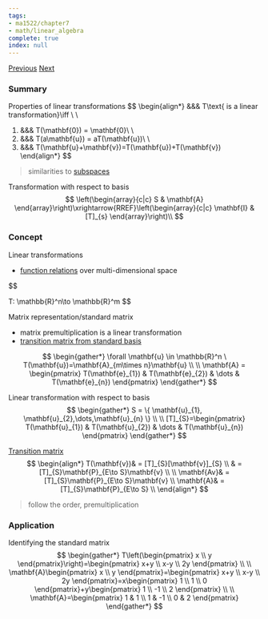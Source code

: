 ```yaml
---
tags:
- ma1522/chapter7
- math/linear_algebra
complete: true
index: null
---
```

[Previous](/labyrinth/notes/math/ma1522/singular_value_decomposition)   [Next](/labyrinth/notes/math/ma1522/range_&_kernel)

### Summary
Properties of linear transformations
$$
\begin{align*}
&&& T\text{ is a linear transformation}\iff \\
\\
1) &&& T(\mathbf{0}) = \mathbf{0}\\
\\
2) &&& T(a\mathbf{u}) = aT(\mathbf{u})\\
\\
3) &&& T(\mathbf{u}+\mathbf{v})=T(\mathbf{u})+T(\mathbf{v})
\end{align*}
$$
> similarities to [subspaces](/labyrinth/notes/math/ma1522/subspaces)

Transformation with respect to basis
$$
\left(\begin{array}{c|c} S & \mathbf{A} \end{array}\right)\xrightarrow{RREF}\left(\begin{array}{c|c} \mathbf{I} & [T]_{s} \end{array}\right)\\
$$

### Concept
Linear transformations
- [function relations](/labyrinth/notes/math/cs1231s/function_relations) over multi-dimensional space

$$

T: \mathbb{R}^n\to \mathbb{R}^m
$$

Matrix representation/standard matrix
- matrix premultiplication is a linear transformation
- [transition matrix from standard basis](/labyrinth/notes/math/ma1522/transition_matrices#^b69bf6)

$$
\begin{gather*}
\forall \mathbf{u} \in \mathbb{R}^n \ T(\mathbf{u})=\mathbf{A}_{m\times n}\mathbf{u} \\
\\
\mathbf{A} = \begin{pmatrix}
T(\mathbf{e}_{1}) & T(\mathbf{e}_{2}) & \dots & T(\mathbf{e}_{n})
\end{pmatrix}
\end{gather*}
$$

Linear transformation with respect to basis
$$
\begin{gather*}
S = \{ \mathbf{u}_{1}, \mathbf{u}_{2},\dots,\mathbf{u}_{n} \} \\
\\
[T]_{S}=\begin{pmatrix}
T(\mathbf{u}_{1}) & T(\mathbf{u}_{2}) & \dots & T(\mathbf{u}_{n})
\end{pmatrix}
\end{gather*}
$$

[Transition matrix](/labyrinth/notes/math/ma1522/transition_matrices)
$$
\begin{align*}
T(\mathbf{v})& = [T]_{S}[\mathbf{v}]_{S} \\
& = [T]_{S}\mathbf{P}_{E\to S}\mathbf{v} \\
\\
\mathbf{Av}& =[T]_{S}\mathbf{P}_{E\to S}\mathbf{v} \\
\mathbf{A}& =[T]_{S}\mathbf{P}_{E\to S} \\
\end{align*}
$$
> follow the order, premultiplication

### Application
Identifying the standard matrix
$$
\begin{gather*}
T\left(\begin{pmatrix}
x \\
y
\end{pmatrix}\right)=\begin{pmatrix}
x+y \\
x-y \\
2y
\end{pmatrix} \\
\\
\mathbf{A}\begin{pmatrix}
x \\
y
\end{pmatrix}=\begin{pmatrix}
x+y \\
x-y \\
2y
\end{pmatrix}=x\begin{pmatrix}
1 \\
1 \\
0
\end{pmatrix}+y\begin{pmatrix}
1 \\
-1 \\
2
\end{pmatrix} \\
\\
\mathbf{A}=\begin{pmatrix}
1 & 1 \\
1 & -1 \\
0 & 2
\end{pmatrix}
\end{gather*}
$$